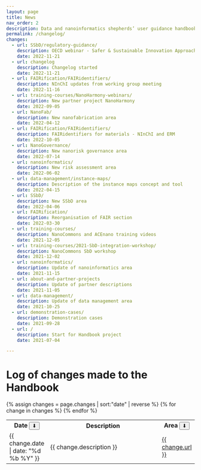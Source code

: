 ```yaml
---
layout: page
title: News
nav_order: 2
description: Data and nanoinformatics shepherds’ user guidance handbook
permalink: /changelog/
changes:
  - url: SSbD/regulatory-guidance/
    description: OECD webinar - Safer & Sustainable Innovation Approach for More Sustainable Nanomaterials & Nano-enabled
    date: 2022-11-21
  - url: changelog
    description: Changelog started
    date: 2022-11-21
  - url: FAIRification/FAIRidentifiers/
    description: NInChI updates from working group meeting
    date: 2022-11-16
  - url: training-courses/NanoHarmony-webinars/
    description: New partner project NanoHarmony
    date: 2022-09-05
  - url: NanoFab/
    description: New nanofabrication area
    date: 2022-04-12
  - url: FAIRification/FAIRidentifiers/
    description: FAIRidentifiers for materials - NInChI and ERM
    date: 2022-10-05
  - url: NanoGovernance/
    description: New nanorisk governance area
    date: 2022-07-14
  - url: nanoinformatics/
    description: New risk assessment area
    date: 2022-06-02
  - url: data-management/instance-maps/
    description: Description of the instance maps concept and tool
    date: 2022-04-15
  - url: SSbD/
    description: New SSbD area
    date: 2022-04-06
  - url: FAIRification/
    description: Reorganisation of FAIR section
    date: 2022-03-30
  - url: training-courses/
    description: NanoCommons and ACEnano training videos
    date: 2021-12-05
  - url: training-courses/2021-SbD-integration-workshop/
    description: NanoCommons SbD workshop
    date: 2021-12-02
  - url: nanoinformatics/
    description: Update of nanoinformatics area
    date: 2021-11-15
  - url: about-and-partner-projects
    description: Update of partner descriptions
    date: 2021-11-05
  - url: data-management/
    description: Update of data management area
    date: 2021-10-25
  - url: demonstration-cases/
    description: Demonstration cases
    date: 2021-09-28
  - url: /
    description: Start for Handbook project
    date: 2021-07-04

---
```

# Log of changes made to the Handbook 
<table  id="table-changelog">
{% assign changes = page.changes | sort:"date" | reverse %} 
  <tr>
    <th>Date <button onclick="sortTable(0)">&#11015;</button></th>
    <th width="70%">Description</th>
    <th>Area <button onclick="sortTable(2)">&#11015;</button></th>
  </tr>
{% for change in changes %}
    <tr>
      <td>{{ change.date  | date: "%d %b %Y" }}</td>
      <td width="70%">{{ change.description }}</td>
      <td><a href="{{ site.baseurl }}/{{ change.url }}">{{ change.url }}</a></td>
    </tr>
{% endfor %}
</table>

<script>
function sortTable(n) {
  var table, rows, switching, i, x, y, shouldSwitch, dir, switchcount = 0;
  table = document.getElementById("table-changelog");
  switching = true;

  dir = "asc";

  while (switching) {
    switching = false;
    rows = table.rows;
    for (i = 1; i < (rows.length - 1); i++) {
      shouldSwitch = false;

      x = rows[i].getElementsByTagName("TD")[n];
      y = rows[i + 1].getElementsByTagName("TD")[n];
      
      xdate = Date.parse(x.innerHTML);
      ydate = Date.parse(y.innerHTML);
      
      if (dir == "asc") {
        if (isNaN(xdate) || isNaN(xdate)) {
          if (x.innerHTML.toLowerCase() > y.innerHTML.toLowerCase()) {
            shouldSwitch = true;
            break;
          }
        } else {
          if (xdate > ydate) {
            shouldSwitch = true;
            break;
          }
        }
      } else if (dir == "desc") {
        if (isNaN(xdate) || isNaN(xdate)) {
          if (x.innerHTML.toLowerCase() < y.innerHTML.toLowerCase()) {
            shouldSwitch = true;
            break;
          }
        } else {
          if (xdate < ydate) {
              shouldSwitch = true;
              break;
          }
        }
      }
    }
    if (shouldSwitch) {
      rows[i].parentNode.insertBefore(rows[i + 1], rows[i]);
      switching = true;
      switchcount ++;
    } else {
      if (switchcount == 0 && dir == "asc") {
        dir = "desc";
        switching = true;
      }
    }
  }
}
</script>
